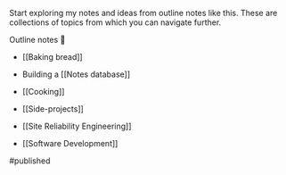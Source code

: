 Start exploring my notes and ideas from outline notes like this. These are collections of topics from which you can navigate further.

Outline notes 📔 
- [[Baking bread]]

- Building a [[Notes database]]
- [[Cooking]]
- [[Side-projects]]
- [[Site Reliability Engineering]]
- [[Software Development]]

#published 
